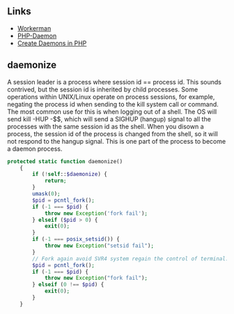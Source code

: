 Links
---
- [Workerman](https://github.com/walkor/Workerman)
- [PHP-Daemon](https://github.com/shaneharter/PHP-Daemon)
- [Create Daemons in PHP](http://kvz.io/blog/2009/01/09/create-daemons-in-php/)

daemonize
---
A session leader is a process where session id == process id. This sounds contrived, but the session id is inherited by child processes. Some operations within UNIX/Linux operate on process sessions, for example, negating the process id when sending to the kill system call or command. The most common use for this is when logging out of a shell. The OS will send kill -HUP -$$, which will send a SIGHUP (hangup) signal to all the processes with the same session id as the shell. When you disown a process, the session id of the process is changed from the shell, so it will not respond to the hangup signal. This is one part of the process to become a daemon process.
```php
protected static function daemonize()
    {
        if (!self::$daemonize) {
            return;
        }
        umask(0);
        $pid = pcntl_fork();
        if (-1 === $pid) {
            throw new Exception('fork fail');
        } elseif ($pid > 0) {
            exit(0);
        }
        if (-1 === posix_setsid()) {
            throw new Exception("setsid fail");
        }
        // Fork again avoid SVR4 system regain the control of terminal.
        $pid = pcntl_fork();
        if (-1 === $pid) {
            throw new Exception("fork fail");
        } elseif (0 !== $pid) {
            exit(0);
        }
    }
 ```
